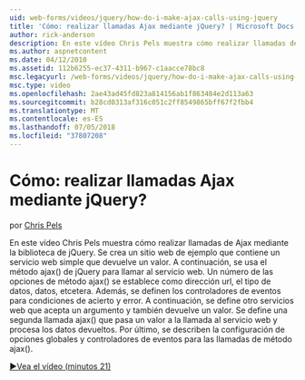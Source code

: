 ```yaml
---
uid: web-forms/videos/jquery/how-do-i-make-ajax-calls-using-jquery
title: 'Cómo: realizar llamadas Ajax mediante jQuery? | Microsoft Docs'
author: rick-anderson
description: En este vídeo Chris Pels muestra cómo realizar llamadas de Ajax mediante la biblioteca de jQuery. Se crea un sitio web de ejemplo que contiene un servicio web simple que devuelve...
ms.author: aspnetcontent
ms.date: 04/12/2010
ms.assetid: 112b6255-ec37-4311-b967-c1aacce78bc8
msc.legacyurl: /web-forms/videos/jquery/how-do-i-make-ajax-calls-using-jquery
msc.type: video
ms.openlocfilehash: 2ae43ad45fd823a814156ab1f863484e2d113a63
ms.sourcegitcommit: b28cd0313af316c051c2ff8549865bff67f2fbb4
ms.translationtype: MT
ms.contentlocale: es-ES
ms.lasthandoff: 07/05/2018
ms.locfileid: "37807208"
---
```

<a name="how-do-i-make-ajax-calls-using-jquery"></a>Cómo: realizar llamadas Ajax mediante jQuery?
====================
por [Chris Pels](https://twitter.com/chrispels)

En este vídeo Chris Pels muestra cómo realizar llamadas de Ajax mediante la biblioteca de jQuery. Se crea un sitio web de ejemplo que contiene un servicio web simple que devuelve un valor. A continuación, se usa el método ajax() de jQuery para llamar al servicio web. Un número de las opciones de método ajax() se establece como dirección url, el tipo de datos, datos, etcetera. Además, se definen los controladores de eventos para condiciones de acierto y error. A continuación, se define otro servicios web que acepta un argumento y también devuelve un valor. Se define una segunda llamada ajax() que pasa un valor a la llamada al servicio web y procesa los datos devueltos. Por último, se describen la configuración de opciones globales y controladores de eventos para las llamadas de método ajax().

[&#9654;Vea el vídeo (minutos 21)](https://channel9.msdn.com/Blogs/ASP-NET-Site-Videos/how-do-i-make-ajax-calls-using-jquery)
